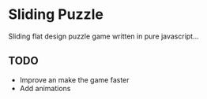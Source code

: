 # Sliding Puzzle

Sliding flat design puzzle game written in pure javascript...


## TODO

* Improve an make the game faster
* Add animations
